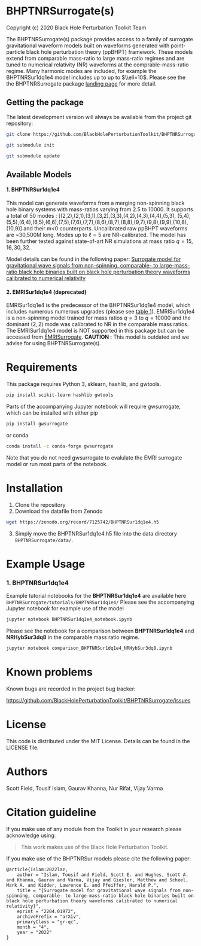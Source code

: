 # BHPTNRSurrogate(s)

Copyright (c) 2020 Black Hole Perturbation Toolkit Team

The BHPTNRSurrogate(s) package provides access to a family of surrogate 
gravitational waveform models built on waveforms generated with point-particle 
black hole perturbation theory (ppBHPT) framework. These models extend from 
comparable mass-ratio to large mass-ratio regimes and are tuned 
to numerical relativity (NR) waveforms at the comprable-mass-ratio regime.
Many harmonic modes are included, for example the BHPTNRSur1dq1e4 model
includes up to up to $\\ell=10$. Please see the the 
BHPTNRSurrogate package [landing page](https://bhptoolkit.org/BHPTNRSurrogate/)
for more detail. 

## Getting the package

The latest development version will always be available from the project git
repository:
```bash
git clone https://github.com/BlackHolePerturbationToolkit/BHPTNRSurrogate.git

git submodule init

git submodule update
```

## Available Models

#### 1. BHPTNRSur1dq1e4

This model can generate waveforms from a merging non-spinning black hole binary 
systems with mass-ratios varying from 2.5 to 10000. It supports a total of 50 
modes : [(2,2),(2,1),(3,1),(3,2),(3,3),(4,2),(4,3),(4,4),(5,3),
(5,4),(5,5),(6,4),(6,5),(6,6),(7,5),(7,6),(7,7),(8,6),(8,7),(8,8),(9,7),(9,8),(9,9),(10,8),(10,9)]
and their m<0 counterparts. Uncalibrated raw ppBHPT waveforms are ~30,500M long.
Modes up to $\ell=5$ are NR-calibrated. The model has been further tested against
state-of-art NR simulations at mass ratio $q=15,16,30,32$.

Model details can be found in the following paper:
[Surrogate model for gravitational wave signals from non-spinning, comparable- to
large-mass-ratio black hole binaries built on black hole perturbation theory waveforms
calibrated to numerical relativity](https://arxiv.org/pdf/2204.01972.pdf)

#### 2. EMRISur1dq1e4 (deprecated)

EMRISur1dq1e4 is the predecessor of the BHPTNRSur1dq1e4 model, which includes numerous
numerous upgrades (please see [table 1](https://arxiv.org/pdf/2204.01972.pdf)). EMRISur1dq1e4 is
a non-spinning model trained for mass ratios $q=3$ to $q=10000$ and the dominant $(2,2)$ 
mode was calibrated to NR in the comparable mass ratios. The EMRISur1dq1e4 model is NOT supported in 
this package but can be accessed from [EMRISurrogate](https://bhptoolkit.org/EMRISurrogate/).
**CAUTION :** This model is outdated and we advise for using BHPTNRSurrogate(s).

# Requirements

This package requires Python 3, sklearn, hashlib, and gwtools.

```bash
pip install scikit-learn hashlib gwtools
```

Parts of the accompanying Jupyter notebook will require gwsurrogate, 
which can be installed with either pip

```bash
pip install gwsurrogate
```

or conda

```bash
conda install -c conda-forge gwsurrogate
```

Note that you do not need gwsurrogate to evalulate the EMRI surrogate model or 
run most parts of the notebook.

# Installation

1. Clone the repository
2. Download the datafile from Zenodo

```bash
wget https://zenodo.org/record/7125742/BHPTNRSur1dq1e4.h5
```
3. Simply move the BHPTNRSur1dq1e4.h5 file into the data directory `BHPTNRSurrogate/data/`.

# Example Usage

### 1. BHPTNRSur1dq1e4
Example tutorial notebooks for the **BHPTNRSur1dq1e4** are available here `BHPTNRSurrogate/tutorials/BHPTNRSur1dq1e4/`
Please see the accompanying Jupyter notebook for example use of the model

```bash
jupyter notebook BHPTNRSur1dq1e4_notebook.ipynb
```
Please see the notebook for a comparison between **BHPTNRSur1dq1e4** and **NRHybSur3dq8** in the 
comparable mass ratio regime. 
```bash
jupyter notebook comparison_BHPTNRSur1dq1e4_NRHybSur3dq8.ipynb
```

# Known problems

Known bugs are recorded in the project bug tracker:

https://github.com/BlackHolePerturbationToolkit/BHPTNRSurrogate/issues


# License

This code is distributed under the MIT License. Details can
be found in the LICENSE file.


# Authors

Scott Field, Tousif Islam, Gaurav Khanna, Nur Rifat, Vijay Varma

# Citation guideline

If you make use of any module from the Toolkit in your research please acknowledge using:

> This work makes use of the Black Hole Perturbation Toolkit.

If you make use of the BHPTNRSur models please cite the following paper:

```
@article{Islam:2022laz,
    author = "Islam, Tousif and Field, Scott E. and Hughes, Scott A. and Khanna, Gaurav and Varma, Vijay and Giesler, Matthew and Scheel, Mark A. and Kidder, Lawrence E. and Pfeiffer, Harald P.",
    title = "{Surrogate model for gravitational wave signals from non-spinning, comparable- to large-mass-ratio black hole binaries built on black hole perturbation theory waveforms calibrated to numerical relativity}",
    eprint = "2204.01972",
    archivePrefix = "arXiv",
    primaryClass = "gr-qc",
    month = "4",
    year = "2022"
}
```
